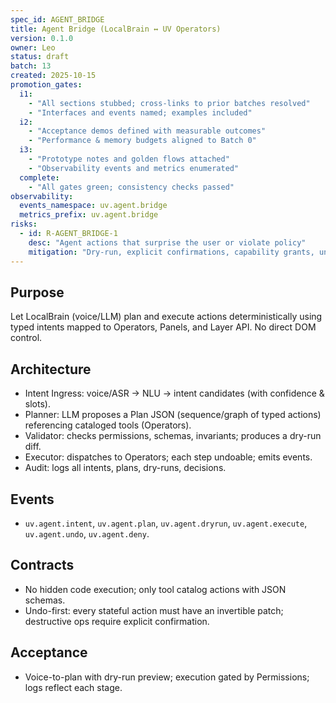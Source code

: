 ```yaml
---
spec_id: AGENT_BRIDGE
title: Agent Bridge (LocalBrain ↔ UV Operators)
version: 0.1.0
owner: Leo
status: draft
batch: 13
created: 2025-10-15
promotion_gates:
  i1:
    - "All sections stubbed; cross-links to prior batches resolved"
    - "Interfaces and events named; examples included"
  i2:
    - "Acceptance demos defined with measurable outcomes"
    - "Performance & memory budgets aligned to Batch 0"
  i3:
    - "Prototype notes and golden flows attached"
    - "Observability events and metrics enumerated"
  complete:
    - "All gates green; consistency checks passed"
observability:
  events_namespace: uv.agent.bridge
  metrics_prefix: uv.agent.bridge
risks:
  - id: R-AGENT_BRIDGE-1
    desc: "Agent actions that surprise the user or violate policy"
    mitigation: "Dry-run, explicit confirmations, capability grants, undo-first policy"
---
```


## Purpose
Let LocalBrain (voice/LLM) plan and execute actions deterministically using typed intents
mapped to Operators, Panels, and Layer API. No direct DOM control.

## Architecture
- Intent Ingress: voice/ASR → NLU → intent candidates (with confidence & slots).
- Planner: LLM proposes a Plan JSON (sequence/graph of typed actions) referencing cataloged tools (Operators).
- Validator: checks permissions, schemas, invariants; produces a dry-run diff.
- Executor: dispatches to Operators; each step undoable; emits events.
- Audit: logs all intents, plans, dry-runs, decisions.

## Events
- `uv.agent.intent`, `uv.agent.plan`, `uv.agent.dryrun`, `uv.agent.execute`, `uv.agent.undo`, `uv.agent.deny`.

## Contracts
- No hidden code execution; only tool catalog actions with JSON schemas.
- Undo-first: every stateful action must have an invertible patch; destructive ops require explicit confirmation.

## Acceptance
- Voice-to-plan with dry-run preview; execution gated by Permissions; logs reflect each stage.
